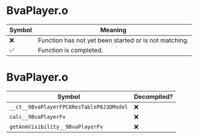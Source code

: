 # BvaPlayer.o
| Symbol | Meaning 
| ------------- | ------------- 
| :x: | Function has not yet been started or is not matching. 
| :white_check_mark: | Function is completed. 


# BvaPlayer.o
| Symbol | Decompiled? |
| ------------- | ------------- |
| `__ct__9BvaPlayerFPC8ResTableP8J3DModel` | :x: |
| `calc__9BvaPlayerFv` | :x: |
| `getAnmVisibility__9BvaPlayerFv` | :x: |
